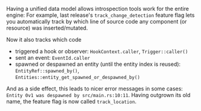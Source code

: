 <!-- Better source location tracking -->

Having a unified data model allows introspection tools work for the entire engine:
For example, last release's `track_change_detection` feature flag lets you
automatically track by which line of source code any component (or resource) was inserted/mutated.

Now it also tracks which code
- triggered a hook or observer: `HookContext.caller`, `Trigger::caller()`
- sent an event: `EventId.caller`
- spawned or despawned an entity (until the entity index is reused): `EntityRef::spawned_by()`, `Entities::entity_get_spawned_or_despawned_by()`

And as a side effect, this leads to nicer error messages in some cases:
`Entity 0v1 was despawned by src/main.rs:10:11`.
Having outgrown its old name, the feature flag is now called `track_location`.
